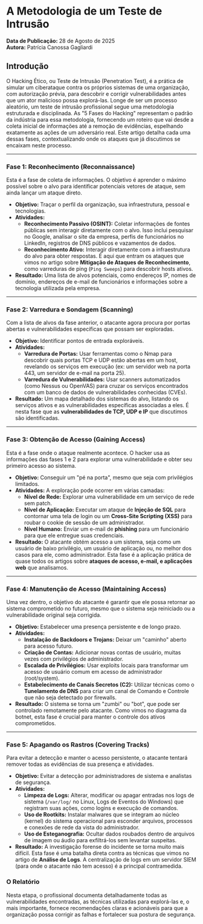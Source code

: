 # A Metodologia de um Teste de Intrusão

**Data de Publicação:** 28 de Agosto de 2025  
**Autora:** Patrícia Canossa Gagliardi

## Introdução

O Hacking Ético, ou Teste de Intrusão (Penetration Test), é a prática de simular um ciberataque contra os próprios sistemas de uma organização, com autorização prévia, para descobrir e corrigir vulnerabilidades antes que um ator malicioso possa explorá-las. Longe de ser um processo aleatório, um teste de intrusão profissional segue uma metodologia estruturada e disciplinada. As "5 Fases do Hacking" representam o padrão da indústria para essa metodologia, fornecendo um roteiro que vai desde a coleta inicial de informações até a remoção de evidências, espelhando exatamente as ações de um adversário real. Este artigo detalha cada uma dessas fases, contextualizando onde os ataques que já discutimos se encaixam neste processo.

---

### Fase 1: Reconhecimento (Reconnaissance)

Esta é a fase de coleta de informações. O objetivo é aprender o máximo possível sobre o alvo para identificar potenciais vetores de ataque, sem ainda lançar um ataque direto.

* **Objetivo:** Traçar o perfil da organização, sua infraestrutura, pessoal e tecnologias.
* **Atividades:**
    * **Reconhecimento Passivo (OSINT):** Coletar informações de fontes públicas sem interagir diretamente com o alvo. Isso inclui pesquisar no Google, analisar o site da empresa, perfis de funcionários no LinkedIn, registros de DNS públicos e vazamentos de dados.
    * **Reconhecimento Ativo:** Interagir diretamente com a infraestrutura do alvo para obter respostas. É aqui que entram os ataques que vimos no artigo sobre **Mitigação de Ataques de Reconhecimento**, como varreduras de ping (`Ping Sweeps`) para descobrir hosts ativos.
* **Resultado:** Uma lista de alvos potenciais, como endereços IP, nomes de domínio, endereços de e-mail de funcionários e informações sobre a tecnologia utilizada pela empresa.

---

### Fase 2: Varredura e Sondagem (Scanning)

Com a lista de alvos da fase anterior, o atacante agora procura por portas abertas e vulnerabilidades específicas que possam ser exploradas.

* **Objetivo:** Identificar pontos de entrada exploráveis.
* **Atividades:**
    * **Varredura de Portas:** Usar ferramentas como o Nmap para descobrir quais portas TCP e UDP estão abertas em um host, revelando os serviços em execução (ex: um servidor web na porta 443, um servidor de e-mail na porta 25).
    * **Varredura de Vulnerabilidades:** Usar scanners automatizados (como Nessus ou OpenVAS) para cruzar os serviços encontrados com um banco de dados de vulnerabilidades conhecidas (CVEs).
* **Resultado:** Um mapa detalhado dos sistemas do alvo, listando os serviços ativos e as vulnerabilidades específicas associadas a eles. É nesta fase que as **vulnerabilidades de TCP, UDP e IP** que discutimos são identificadas.

---

### Fase 3: Obtenção de Acesso (Gaining Access)

Esta é a fase onde o ataque realmente acontece. O hacker usa as informações das fases 1 e 2 para explorar uma vulnerabilidade e obter seu primeiro acesso ao sistema.

* **Objetivo:** Conseguir um "pé na porta", mesmo que seja com privilégios limitados.
* **Atividades:** A exploração pode ocorrer em várias camadas:
    * **Nível de Rede:** Explorar uma vulnerabilidade em um serviço de rede sem patch.
    * **Nível de Aplicação:** Executar um ataque de **Injeção de SQL** para contornar uma tela de login ou um **Cross-Site Scripting (XSS)** para roubar o cookie de sessão de um administrador.
    * **Nível Humano:** Enviar um e-mail de **phishing** para um funcionário para que ele entregue suas credenciais.
* **Resultado:** O atacante obtém acesso a um sistema, seja como um usuário de baixo privilégio, um usuário de aplicação ou, no melhor dos casos para ele, como administrador. Esta fase é a aplicação prática de quase todos os artigos sobre **ataques de acesso, e-mail, e aplicações web** que analisamos.

---

### Fase 4: Manutenção de Acesso (Maintaining Access)

Uma vez dentro, o objetivo do atacante é garantir que ele possa retornar ao sistema comprometido no futuro, mesmo que o sistema seja reiniciado ou a vulnerabilidade original seja corrigida.

* **Objetivo:** Estabelecer uma presença persistente e de longo prazo.
* **Atividades:**
    * **Instalação de Backdoors e Trojans:** Deixar um "caminho" aberto para acesso futuro.
    * **Criação de Contas:** Adicionar novas contas de usuário, muitas vezes com privilégios de administrador.
    * **Escalada de Privilégios:** Usar exploits locais para transformar um acesso de usuário comum em acesso de administrador (root/system).
    * **Estabelecimento de Canais Secretos (C2):** Utilizar técnicas como o **Tunelamento de DNS** para criar um canal de Comando e Controle que não seja detectado por firewalls.
* **Resultado:** O sistema se torna um "zumbi" ou "bot", que pode ser controlado remotamente pelo atacante. Como vimos no diagrama da botnet, esta fase é crucial para manter o controle dos ativos comprometidos.

---

### Fase 5: Apagando os Rastros (Covering Tracks)

Para evitar a detecção e manter o acesso persistente, o atacante tentará remover todas as evidências de sua presença e atividades.

* **Objetivo:** Evitar a detecção por administradores de sistema e analistas de segurança.
* **Atividades:**
    * **Limpeza de Logs:** Alterar, modificar ou apagar entradas nos logs de sistema (`/var/log/` no Linux, Logs de Eventos do Windows) que registram suas ações, como logins e execução de comandos.
    * **Uso de Rootkits:** Instalar malwares que se integram ao núcleo (kernel) do sistema operacional para esconder arquivos, processos e conexões de rede da vista do administrador.
    * **Uso de Esteganografia:** Ocultar dados roubados dentro de arquivos de imagem ou áudio para exfiltrá-los sem levantar suspeitas.
* **Resultado:** A investigação forense do incidente se torna muito mais difícil. Esta fase é uma batalha direta contra as técnicas que vimos no artigo de **Análise de Logs**. A centralização de logs em um servidor SIEM (para onde o atacante não tem acesso) é a principal contramedida.

### O Relatório

Nesta etapa, o profissional documenta detalhadamente todas as vulnerabilidades encontradas, as técnicas utilizadas para explorá-las e, o mais importante, fornece recomendações claras e acionáveis para que a organização possa corrigir as falhas e fortalecer sua postura de segurança.